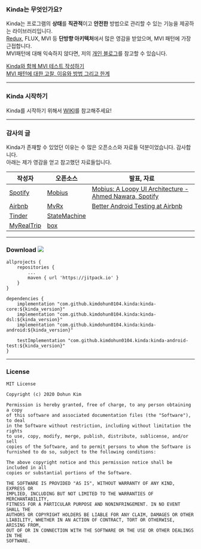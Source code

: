 ### Kinda는 무엇인가요?
Kinda는 프로그램의 **상태**를 **직관적**이고 **안전한** 방법으로 관리할 수 있는 기능을 제공하는 라이브러리입니다.  
[Redux](https://redux.js.org/), FLUX, MVI 등 **단방향 아키텍처**에서 많은 영감을 받았으며, MVI 패턴에 가장 근접합니다.  
MVI패턴에 대해 익숙하지 않다면, 저의 [개인 블로그](https://medium.com/@dikolight203/mvi-%ED%8C%A8%ED%84%B4%EC%97%90-%EB%8C%80%ED%95%9C-%EA%B3%A0%EC%B0%B0-%EC%9D%B4%EC%9C%A0%EC%99%80-%EB%B0%A9%EB%B2%95-%EA%B7%B8%EB%A6%AC%EA%B3%A0-%ED%95%9C%EA%B3%84-767cc9973c98)를 참고할 수 있습니다.  


[Kinda와 함께 MVI 테스트 작성하기](https://medium.com/@kimdohun0104/kinda%EC%99%80-%ED%95%A8%EA%BB%98-mvi-%ED%85%8C%EC%8A%A4%ED%8A%B8-%EC%9E%91%EC%84%B1%ED%95%98%EA%B8%B0-7f589e50846c)  
[MVI 패턴에 대한 고찰, 이유와 방법 그리고 한계](https://medium.com/@kimdohun0104/mvi-%ED%8C%A8%ED%84%B4%EC%97%90-%EB%8C%80%ED%95%9C-%EA%B3%A0%EC%B0%B0-%EC%9D%B4%EC%9C%A0%EC%99%80-%EB%B0%A9%EB%B2%95-%EA%B7%B8%EB%A6%AC%EA%B3%A0-%ED%95%9C%EA%B3%84-767cc9973c98)

---

### Kinda 시작하기
Kinda를 시작하기 위해서 [WIKI](https://github.com/kimdohun0104/kinda-mvi/wiki)를 참고해주세요!

---

### 감사의 글
Kinda가 존재할 수 있었던 이유는 수 많은 오픈소스와 자료들 덕분이었습니다. 감사합니다.  
아래는 제가 영감을 얻고 참고했던 자료들입니다. 

| 작성자 | 오픈소스 | 발표, 자료 |
|---|---|---|
| [Spotify](https://www.spotify.com/kr-ko/why-not-available/) |  [Mobius](https://github.com/spotify/mobius) | [Mobius: A Loopy UI Architecture - Ahmed Nawara, Spotify](https://www.facebook.com/watch/?v=2025571921049235) |
| [Airbnb](https://www.airbnb.co.kr/) | [MvRx](https://github.com/airbnb/MvRx) | [Better Android Testing at Airbnb](https://medium.com/airbnb-engineering/better-android-testing-at-airbnb-part-4-testing-viewmodels-550d929126c8) |
| [Tinder](https://tinder.com/) |[StateMachine](https://github.com/Tinder/StateMachine) | |
| [MyRealTrip](https://www.myrealtrip.com/) | [box](https://github.com/myrealtrip/box) | |
---

### Download [![](https://jitpack.io/v/kimdohun0104/kinda-mvi.svg)](https://jitpack.io/#kimdohun0104/kinda-mvi)
```
allprojects {
    repositories {
        ...
        maven { url 'https://jitpack.io' }
    }
}

dependencies {
    implementation "com.github.kimdohun0104.kinda:kinda-core:${kinda_version}"
    implementation "com.github.kimdohun0104.kinda:kinda-dsl:${kinda_version}"
    implementation "com.github.kimdohun0104.kinda:kinda-android:${kinda_version}"
    
    testImplementation "com.github.kimdohun0104.kinda:kinda-android-test:${kinda_version}"
}
```

---

### License
```
MIT License

Copyright (c) 2020 Dohun Kim

Permission is hereby granted, free of charge, to any person obtaining a copy
of this software and associated documentation files (the "Software"), to deal
in the Software without restriction, including without limitation the rights
to use, copy, modify, merge, publish, distribute, sublicense, and/or sell
copies of the Software, and to permit persons to whom the Software is
furnished to do so, subject to the following conditions:

The above copyright notice and this permission notice shall be included in all
copies or substantial portions of the Software.

THE SOFTWARE IS PROVIDED "AS IS", WITHOUT WARRANTY OF ANY KIND, EXPRESS OR
IMPLIED, INCLUDING BUT NOT LIMITED TO THE WARRANTIES OF MERCHANTABILITY,
FITNESS FOR A PARTICULAR PURPOSE AND NONINFRINGEMENT. IN NO EVENT SHALL THE
AUTHORS OR COPYRIGHT HOLDERS BE LIABLE FOR ANY CLAIM, DAMAGES OR OTHER
LIABILITY, WHETHER IN AN ACTION OF CONTRACT, TORT OR OTHERWISE, ARISING FROM,
OUT OF OR IN CONNECTION WITH THE SOFTWARE OR THE USE OR OTHER DEALINGS IN THE
SOFTWARE.
```
